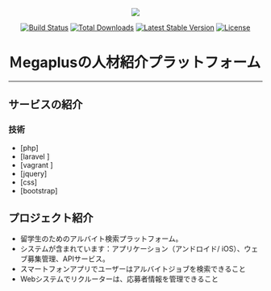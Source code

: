 <p align="center"><img src="https://laravel.com/assets/img/components/logo-laravel.svg"></p>

<p align="center">
<a href="https://travis-ci.org/laravel/framework"><img src="https://travis-ci.org/laravel/framework.svg" alt="Build Status"></a>
<a href="https://packagist.org/packages/laravel/framework"><img src="https://poser.pugx.org/laravel/framework/d/total.svg" alt="Total Downloads"></a>
<a href="https://packagist.org/packages/laravel/framework"><img src="https://poser.pugx.org/laravel/framework/v/stable.svg" alt="Latest Stable Version"></a>
<a href="https://packagist.org/packages/laravel/framework"><img src="https://poser.pugx.org/laravel/framework/license.svg" alt="License"></a>
</p>

# Ｍegaplusの人材紹介プラットフォーム

-------------------------------------------------------

## サービスの紹介

### 技術
* [php]
* [laravel ]
* [vagrant ]
* [jquery]
* [css]
* [bootstrap]

## プロジェクト紹介
* 留学生のためのアルバイト検索プラットフォーム。
* システムが含まれています：アプリケーション（アンドロイド/ iOS）、ウェブ募集管理、APIサービス。
* スマートフォンアプリでユーザーはアルバイトジョブを検索できること
* Webシステムでリクルーターは、応募者情報を管理できること

